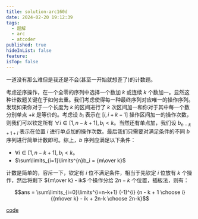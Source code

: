 ```yaml
---
title: solution-arc160d
date: 2024-02-20 19:12:39
tags:
  - 题解
  - arc
  - atcoder
published: true
hideInList: false
feature: 
isTop: false
---
```

一道没有那么难但是我还是不会(甚至一开始就想歪了)的计数题。

考虑逆序操作，在一个全零的序列中选择一个数加 $k$ 或连续 $k$ 个数加一。显然这种计数题关键在于如何去重。我们考虑使得每一种最终序列对应唯一的操作序列。发现如果你对于一个长度为 $k$ 的区间进行了 $k$ 次区间加一和你对于其中每一个数分别单点 $+k$ 是等价的。考虑设 $b_i$ 表示在 $[i,i+k-1]$ 操作区间加一的操作次数，则我们可以钦定所有 $\forall i \in [1,n-k+1],b_i < k$。当然还有单点加，我们设 $b_{n-k+1+i}$ 表示在位置 $i$ 进行单点加的操作次数。最后我们只需要对满足条件的不同 $b$ 序列进行简单计数即可。综上，$b$ 序列应满足以下条件：

- $\forall i \in [1,n-k+1],b_i < k$。
- $\sum\limits_{i=1}\limits^{n}b_i = {m\over k}$


计数是简单的，容斥一下，钦定有 $i$ 位不满足条件，相当于先钦定 $i$ 位放有 $k$ 个操作，然后将剩下 ${m\over k} - ik$ 个操作分给 $2n-k$ 个位置，插板法，则有：

$$ans = \sum\limits_{i=0}\limits^{i=n-k+1} (-1)^{i} {n - k + 1 \choose i} {{m\over k} - ik + 2n-k \choose 2n-k}$$

[code](https://atcoder.jp/contests/arc160/submissions/50471291)